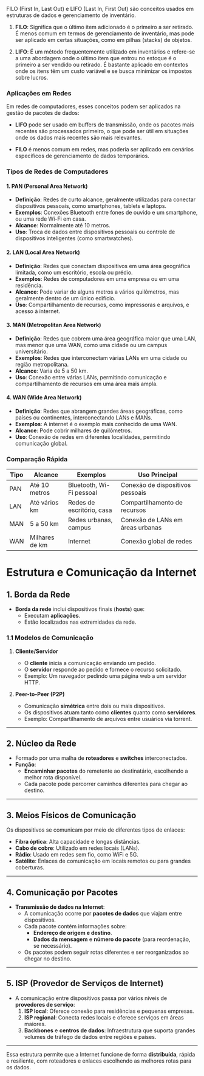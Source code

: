 FILO (First In, Last Out) e LIFO (Last In, First Out) são conceitos usados em estruturas de dados e gerenciamento de inventário.

1. **FILO**: Significa que o último item adicionado é o primeiro a ser retirado. É menos comum em termos de gerenciamento de inventário, mas pode ser aplicado em certas situações, como em pilhas (stacks) de objetos.

2. **LIFO**: É um método frequentemente utilizado em inventários e refere-se a uma abordagem onde o último item que entrou no estoque é o primeiro a ser vendido ou retirado. É bastante aplicado em contextos onde os itens têm um custo variável e se busca minimizar os impostos sobre lucros.

### Aplicações em Redes

Em redes de computadores, esses conceitos podem ser aplicados na gestão de pacotes de dados:

- **LIFO** pode ser usado em buffers de transmissão, onde os pacotes mais recentes são processados primeiro, o que pode ser útil em situações onde os dados mais recentes são mais relevantes.
  
- **FILO** é menos comum em redes, mas poderia ser aplicado em cenários específicos de gerenciamento de dados temporários.





### Tipos de Redes de Computadores

#### 1. **PAN (Personal Area Network)**
- **Definição**: Redes de curto alcance, geralmente utilizadas para conectar dispositivos pessoais, como smartphones, tablets e laptops.
- **Exemplos**: Conexões Bluetooth entre fones de ouvido e um smartphone, ou uma rede Wi-Fi em casa.
- **Alcance**: Normalmente até 10 metros.
- **Uso**: Troca de dados entre dispositivos pessoais ou controle de dispositivos inteligentes (como smartwatches).

#### 2. **LAN (Local Area Network)**
- **Definição**: Redes que conectam dispositivos em uma área geográfica limitada, como um escritório, escola ou prédio.
- **Exemplos**: Redes de computadores em uma empresa ou em uma residência.
- **Alcance**: Pode variar de alguns metros a vários quilômetros, mas geralmente dentro de um único edifício.
- **Uso**: Compartilhamento de recursos, como impressoras e arquivos, e acesso à internet.

#### 3. **MAN (Metropolitan Area Network)**
- **Definição**: Redes que cobrem uma área geográfica maior que uma LAN, mas menor que uma WAN, como uma cidade ou um campus universitário.
- **Exemplos**: Redes que interconectam várias LANs em uma cidade ou região metropolitana.
- **Alcance**: Varia de 5 a 50 km.
- **Uso**: Conexão entre várias LANs, permitindo comunicação e compartilhamento de recursos em uma área mais ampla.

#### 4. **WAN (Wide Area Network)**
- **Definição**: Redes que abrangem grandes áreas geográficas, como países ou continentes, interconectando LANs e MANs.
- **Exemplos**: A internet é o exemplo mais conhecido de uma WAN.
- **Alcance**: Pode cobrir milhares de quilômetros.
- **Uso**: Conexão de redes em diferentes localidades, permitindo comunicação global.

### Comparação Rápida

| Tipo    | Alcance           | Exemplos                      | Uso Principal                    |
|---------|-------------------|-------------------------------|----------------------------------|
| PAN     | Até 10 metros     | Bluetooth, Wi-Fi pessoal      | Conexão de dispositivos pessoais |
| LAN     | Até vários km     | Redes de escritório, casa     | Compartilhamento de recursos     |
| MAN     | 5 a 50 km         | Redes urbanas, campus         | Conexão de LANs em áreas urbanas |
| WAN     | Milhares de km    | Internet                      | Conexão global de redes          |







# Estrutura e Comunicação da Internet  

## 1. Borda da Rede  
- **Borda da rede** inclui dispositivos finais (**hosts**) que:
  - Executam **aplicações**.
  - Estão localizados nas extremidades da rede.  

### 1.1 Modelos de Comunicação  
1. **Cliente/Servidor**  
   - O **cliente** inicia a comunicação enviando um pedido.  
   - O **servidor** responde ao pedido e fornece o recurso solicitado.  
   - Exemplo: Um navegador pedindo uma página web a um servidor HTTP.  

2. **Peer-to-Peer (P2P)**  
   - Comunicação **simétrica** entre dois ou mais dispositivos.
   - Os dispositivos atuam tanto como **clientes** quanto como **servidores**.
   - Exemplo: Compartilhamento de arquivos entre usuários via torrent.  

---

## 2. Núcleo da Rede  
- Formado por uma malha de **roteadores** e **switches** interconectados.
- **Função**:
  - **Encaminhar pacotes** do remetente ao destinatário, escolhendo a melhor rota disponível.
  - Cada pacote pode percorrer caminhos diferentes para chegar ao destino.  

---

## 3. Meios Físicos de Comunicação  
Os dispositivos se comunicam por meio de diferentes tipos de enlaces:  
- **Fibra óptica**: Alta capacidade e longas distâncias.  
- **Cabo de cobre**: Utilizado em redes locais (LANs).  
- **Rádio**: Usado em redes sem fio, como WiFi e 5G.  
- **Satélite**: Enlaces de comunicação em locais remotos ou para grandes coberturas.  

---

## 4. Comunicação por Pacotes  
- **Transmissão de dados na Internet**:
  - A comunicação ocorre por **pacotes de dados** que viajam entre dispositivos.
  - Cada pacote contém informações sobre:
    - **Endereço de origem e destino**.
    - **Dados da mensagem** e **número do pacote** (para reordenação, se necessário).  
  - Os pacotes podem seguir rotas diferentes e ser reorganizados ao chegar no destino.  

---

## 5. ISP (Provedor de Serviços de Internet)  
- A comunicação entre dispositivos passa por vários níveis de **provedores de serviço**:
  1. **ISP local**: Oferece conexão para residências e pequenas empresas.
  2. **ISP regional**: Conecta redes locais e oferece serviços em áreas maiores.
  3. **Backbones** e **centros de dados**: Infraestrutura que suporta grandes volumes de tráfego de dados entre regiões e países.  

---

Essa estrutura permite que a Internet funcione de forma **distribuída**, rápida e resiliente, com roteadores e enlaces escolhendo as melhores rotas para os dados.
